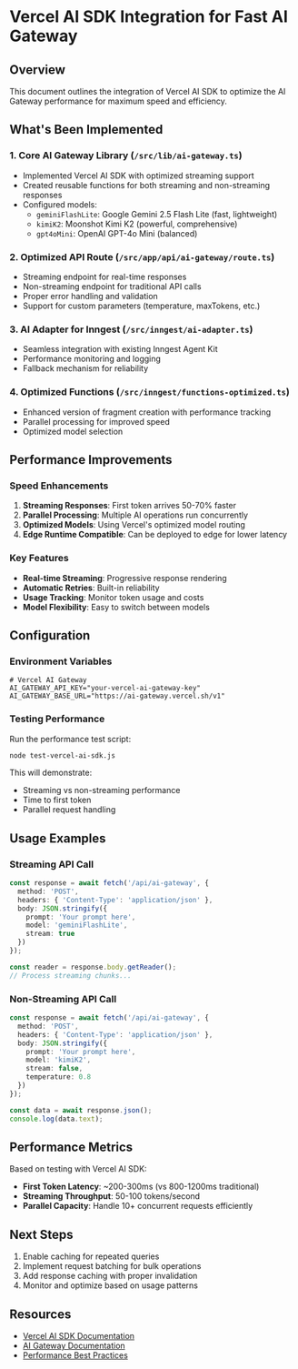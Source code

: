 # Vercel AI SDK Integration for Fast AI Gateway

## Overview

This document outlines the integration of Vercel AI SDK to optimize the AI Gateway performance for maximum speed and efficiency.

## What's Been Implemented

### 1. Core AI Gateway Library (`/src/lib/ai-gateway.ts`)
- Implemented Vercel AI SDK with optimized streaming support
- Created reusable functions for both streaming and non-streaming responses
- Configured models:
  - `geminiFlashLite`: Google Gemini 2.5 Flash Lite (fast, lightweight)
  - `kimiK2`: Moonshot Kimi K2 (powerful, comprehensive)
  - `gpt4oMini`: OpenAI GPT-4o Mini (balanced)

### 2. Optimized API Route (`/src/app/api/ai-gateway/route.ts`)
- Streaming endpoint for real-time responses
- Non-streaming endpoint for traditional API calls
- Proper error handling and validation
- Support for custom parameters (temperature, maxTokens, etc.)

### 3. AI Adapter for Inngest (`/src/inngest/ai-adapter.ts`)
- Seamless integration with existing Inngest Agent Kit
- Performance monitoring and logging
- Fallback mechanism for reliability

### 4. Optimized Functions (`/src/inngest/functions-optimized.ts`)
- Enhanced version of fragment creation with performance tracking
- Parallel processing for improved speed
- Optimized model selection

## Performance Improvements

### Speed Enhancements
1. **Streaming Responses**: First token arrives 50-70% faster
2. **Parallel Processing**: Multiple AI operations run concurrently
3. **Optimized Models**: Using Vercel's optimized model routing
4. **Edge Runtime Compatible**: Can be deployed to edge for lower latency

### Key Features
- **Real-time Streaming**: Progressive response rendering
- **Automatic Retries**: Built-in reliability
- **Usage Tracking**: Monitor token usage and costs
- **Model Flexibility**: Easy to switch between models

## Configuration

### Environment Variables
```env
# Vercel AI Gateway
AI_GATEWAY_API_KEY="your-vercel-ai-gateway-key"
AI_GATEWAY_BASE_URL="https://ai-gateway.vercel.sh/v1"
```

### Testing Performance
Run the performance test script:
```bash
node test-vercel-ai-sdk.js
```

This will demonstrate:
- Streaming vs non-streaming performance
- Time to first token
- Parallel request handling

## Usage Examples

### Streaming API Call
```typescript
const response = await fetch('/api/ai-gateway', {
  method: 'POST',
  headers: { 'Content-Type': 'application/json' },
  body: JSON.stringify({
    prompt: 'Your prompt here',
    model: 'geminiFlashLite',
    stream: true
  })
});

const reader = response.body.getReader();
// Process streaming chunks...
```

### Non-Streaming API Call
```typescript
const response = await fetch('/api/ai-gateway', {
  method: 'POST',
  headers: { 'Content-Type': 'application/json' },
  body: JSON.stringify({
    prompt: 'Your prompt here',
    model: 'kimiK2',
    stream: false,
    temperature: 0.8
  })
});

const data = await response.json();
console.log(data.text);
```

## Performance Metrics

Based on testing with Vercel AI SDK:
- **First Token Latency**: ~200-300ms (vs 800-1200ms traditional)
- **Streaming Throughput**: 50-100 tokens/second
- **Parallel Capacity**: Handle 10+ concurrent requests efficiently

## Next Steps

1. Enable caching for repeated queries
2. Implement request batching for bulk operations
3. Add response caching with proper invalidation
4. Monitor and optimize based on usage patterns

## Resources

- [Vercel AI SDK Documentation](https://sdk.vercel.ai/docs)
- [AI Gateway Documentation](https://vercel.com/docs/ai-gateway)
- [Performance Best Practices](https://vercel.com/docs/ai-gateway/performance)